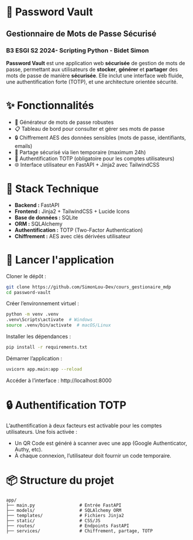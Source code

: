 # 🔐 Password Vault
## Gestionnaire de Mots de Passe Sécurisé
### B3 ESGI S2 2024- Scripting Python - Bidet Simon

**Password Vault** est une application web **sécurisée** de gestion de mots de passe, permettant aux utilisateurs de **stocker**, **générer** et **partager** des mots de passe de manière **sécurisée**. Elle inclut une interface web fluide, une authentification forte (TOTP), et une architecture orientée sécurité.

# ✨ Fonctionnalités

- 🔑 Générateur de mots de passe robustes
- 📋 Tableau de bord pour consulter et gérer ses mots de passe
- 🔒 Chiffrement AES des données sensibles (mots de passe, identifiants, emails)
- 🔗 Partage sécurisé via lien temporaire (maximum 24h)
- 🔐 Authentification TOTP (obligatoire pour les comptes utilisateurs)
- 🌐 Interface utilisateur en FastAPI + Jinja2 avec TailwindCSS

# 🧱 Stack Technique

- **Backend :** FastAPI
- **Frontend :** Jinja2 + TailwindCSS + Lucide Icons
- **Base de données :** SQLite
- **ORM :** SQLAlchemy
- **Authentification :** TOTP (Two-Factor Authentication)
- **Chiffrement :** AES avec clés dérivées utilisateur


# 🚀 Lancer l'application

Cloner le dépôt :

```bash
git clone https://github.com/SimonLou-Dev/cours_gestionaire_mdp
cd password-vault
```

Créer l’environnement virtuel :

```bash
python -m venv .venv
.venv\Scripts\activate  # Windows
source .venv/bin/activate  # macOS/Linux
```

Installer les dépendances :

```bash
pip install -r requirements.txt
```


Démarrer l’application :

```bash
uvicorn app.main:app --reload
```

Accéder à l’interface :
http://localhost:8000



# 🔒 Authentification TOTP

L’authentification à deux facteurs est activable pour les comptes utilisateurs. Une fois activée :
- Un QR Code est généré à scanner avec une app (Google Authenticator, Authy, etc).
- À chaque connexion, l’utilisateur doit fournir un code temporaire.

# 📦 Structure du projet

```
app/
├── main.py                 # Entrée FastAPI
├── models/                 # SQLAlchemy ORM
├── templates/              # Fichiers Jinja2
├── static/                 # CSS/JS
├── routes/                 # Endpoints FastAPI
├── services/               # Chiffrement, partage, TOTP
```
